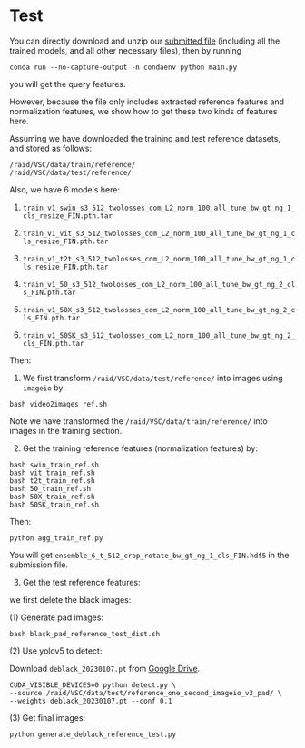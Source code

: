 # Test
You can directly download and unzip our [submitted file](https://drive.google.com/file/d/1--OST0kIrNsLBa7MCArztV9u46pKjcip/view?usp=share_link) (including all the trained models, and all other necessary files), then by running
```
conda run --no-capture-output -n condaenv python main.py
```
you will get the query features. 

However, because the file only includes extracted reference features and normalization features, we show how to get these two kinds of features here.

Assuming we have downloaded the training and test reference datasets, and stored as follows:

```
/raid/VSC/data/train/reference/
/raid/VSC/data/test/reference/
```
Also, we have $6$ models here:

1. ```train_v1_swin_s3_512_twolosses_com_L2_norm_100_all_tune_bw_gt_ng_1_cls_resize_FIN.pth.tar```

2. ```train_v1_vit_s3_512_twolosses_com_L2_norm_100_all_tune_bw_gt_ng_1_cls_resize_FIN.pth.tar```

3. ```train_v1_t2t_s3_512_twolosses_com_L2_norm_100_all_tune_bw_gt_ng_1_cls_resize_FIN.pth.tar```

4. ```train_v1_50_s3_512_twolosses_com_L2_norm_100_all_tune_bw_gt_ng_2_cls_FIN.pth.tar```

5. ```train_v1_50X_s3_512_twolosses_com_L2_norm_100_all_tune_bw_gt_ng_2_cls_FIN.pth.tar```

6. ```train_v1_50SK_s3_512_twolosses_com_L2_norm_100_all_tune_bw_gt_ng_2_cls_FIN.pth.tar```


Then: 

1. We first transform ```/raid/VSC/data/test/reference/``` into images using ```imageio``` by:

```
bash video2images_ref.sh
```
Note we have transformed the ```/raid/VSC/data/train/reference/``` into images in the training section.

2. Get the training reference features (normalization features) by:

```
bash swin_train_ref.sh
bash vit_train_ref.sh
bash t2t_train_ref.sh
bash 50_train_ref.sh
bash 50X_train_ref.sh
bash 50SK_train_ref.sh
```
Then:
```
python agg_train_ref.py
```
You will get ```ensemble_6_t_512_crop_rotate_bw_gt_ng_1_cls_FIN.hdf5``` in the submission file.

3. Get the test reference features:

we first delete the black images:

(1) Generate pad images:
```
bash black_pad_reference_test_dist.sh
```
(2) Use yolov5 to detect:

Download ```deblack_20230107.pt``` from [Google Drive](https://drive.google.com/file/d/1Nn6xXh1I9Fp0hUpHjGEqeikCa8Wkzgif/view?usp=share_link).
```
CUDA_VISIBLE_DEVICES=0 python detect.py \
--source /raid/VSC/data/test/reference_one_second_imageio_v3_pad/ \
--weights deblack_20230107.pt --conf 0.1 
```
(3) Get final images:
```
python generate_deblack_reference_test.py
```

